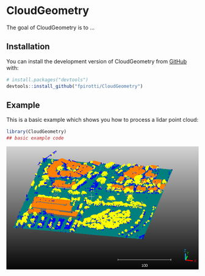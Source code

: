 # CloudGeometry

<!-- badges: start -->

<!-- badges: end -->

The goal of CloudGeometry is to ...

## Installation

You can install the development version of CloudGeometry from [GitHub](https://github.com/) with:

``` r
# install.packages("devtools")
devtools::install_github("fpirotti/CloudGeometry")
```

## Example

This is a basic example which shows you how to process a lidar point cloud:

``` r
library(CloudGeometry)
## basic example code
```

![](images/clipboard-3962452338.png)
